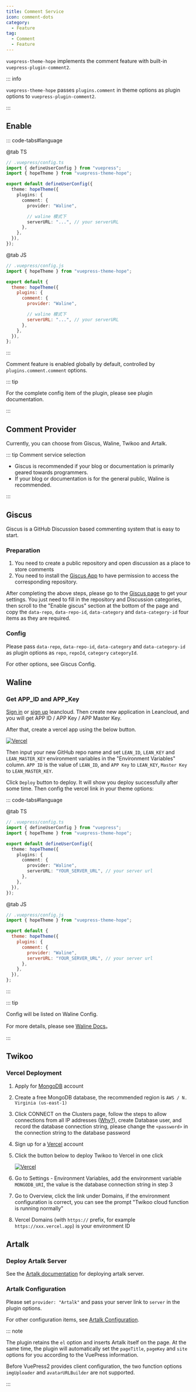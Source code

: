 ```yaml
---
title: Comment Service
icon: comment-dots
category:
  - Feature
tag:
  - Comment
  - Feature
---
```


`vuepress-theme-hope` implements the comment feature with built-in <ProjectLink name="comment2">`vuepress-plugin-comment2`</ProjectLink>.

::: info

`vuepress-theme-hope` passes `plugins.comment` in theme options as plugin options to `vuepress-plugin-comment2`.

:::

<!-- more -->

## Enable <Badge text="Support page config" />

::: code-tabs#language

@tab TS

```ts {9,12}
// .vuepress/config.ts
import { defineUserConfig } from "vuepress";
import { hopeTheme } from "vuepress-theme-hope";

export default defineUserConfig({
  theme: hopeTheme({
    plugins: {
      comment: {
        provider: "Waline",

        // waline 模式下
        serverURL: "...", // your serverURL
      },
    },
  }),
});
```

@tab JS

```js {8,11}
// .vuepress/config.js
import { hopeTheme } from "vuepress-theme-hope";

export default {
  theme: hopeTheme({
    plugins: {
      comment: {
        provider: "Waline",

        // waline 模式下
        serverURL: "...", // your serverURL
      },
    },
  }),
};
```

:::

Comment feature is enabled globally by default, controlled by `plugins.comment.comment` options.

::: tip

For the complete config item of the plugin, please see <ProjectLink name="comment2">plugin documentation</ProjectLink>.

:::

## Comment Provider

Currently, you can choose from Giscus, Waline, Twikoo and Artalk.

::: tip Comment service selection

- Giscus is recommended if your blog or documentation is primarily geared towards programmers.
- If your blog or documentation is for the general public, Waline is recommended.

:::

## Giscus

Giscus is a GitHub Discussion based commenting system that is easy to start.

### Preparation

1. You need to create a public repository and open discussion as a place to store comments
1. You need to install the [Giscus App](https://github.com/apps/giscus) to have permission to access the corresponding repository.

After completing the above steps, please go to the [Giscus page](https://giscus.app) to get your settings. You just need to fill in the repository and Discussion categories, then scroll to the "Enable giscus" section at the bottom of the page and copy the `data-repo`, `data-repo-id`, `data-category` and `data-category-id` four items as they are required.

### Config

Please pass `data-repo`, `data-repo-id`, `data-category` and `data-category-id` as plugin options as `repo`, `repoId`, `category` `categoryId`.

For other options, see <ProjectLink name="comment2" path="/config/giscus.html">Giscus Config</ProjectLink>.

## Waline

### Get APP_ID and APP_Key

[Sign in](https://console.leancloud.app/login) or [sign up](https://console.leancloud.app/register) leancloud. Then create new application in Leancloud, and you will get APP ID / APP Key / APP Master Key.

After that, create a vercel app using the below button.

[![Vercel](https://vercel.com/button)](https://vercel.com/new/clone?repository-url=https%3A%2F%2Fgithub.com%2Fwalinejs%2Fwaline%2Ftree%2Fmain%2Fexample)

Then input your new GitHub repo name and set `LEAN_ID`, `LEAN_KEY` and `LEAN_MASTER_KEY` environment variables in the "Environment Variables" column. `APP ID` is the value of `LEAN_ID`, and `APP Key` to `LEAN_KEY`, `Master Key` to `LEAN_MASTER_KEY`.

Click `Deploy` button to deploy. It will show you deploy successfully after some time. Then config the vercel link in your theme options:

::: code-tabs#language

@tab TS

```ts
// .vuepress/config.ts
import { defineUserConfig } from "vuepress";
import { hopeTheme } from "vuepress-theme-hope";

export default defineUserConfig({
  theme: hopeTheme({
    plugins: {
      comment: {
        provider: "Waline",
        serverURL: "YOUR_SERVER_URL", // your server url
      },
    },
  }),
});
```

@tab JS

```js
// .vuepress/config.js
import { hopeTheme } from "vuepress-theme-hope";

export default {
  theme: hopeTheme({
    plugins: {
      comment: {
        provider: "Waline",
        serverURL: "YOUR_SERVER_URL", // your server url
      },
    },
  }),
};
```

:::

::: tip

Config will be listed on <ProjectLink name="comment2" path="/config/waline.html">Waline Config</ProjectLink>.

For more details, please see [Waline Docs](https://waline.js.org/en/)。

:::

## Twikoo

### Vercel Deployment

1. Apply for [MongoDB](https://www.mongodb.com/cloud/atlas/register) account
1. Create a free MongoDB database, the recommended region is `AWS / N. Virginia (us-east-1)`
1. Click CONNECT on the Clusters page, follow the steps to allow connections from all IP addresses ([Why?](https://vercel.com/support/articles/how-to-allowlist-deployment-ip-address)), create Database user, and record the database connection string, please change the `<password>` in the connection string to the database password
1. Sign up for a [Vercel](https://vercel.com/signup) account
1. Click the button below to deploy Twikoo to Vercel in one click

   [![Vercel](https://vercel.com/button)](https://vercel.com/import/project?template=https://github.com/imaegoo/twikoo/tree/dev/src/vercel-min)

1. Go to Settings - Environment Variables, add the environment variable `MONGODB_URI`, the value is the database connection string in step 3
1. Go to Overview, click the link under Domains, if the environment configuration is correct, you can see the prompt "Twikoo cloud function is running normally"
1. Vercel Domains (with `https://` prefix, for example `https://xxx.vercel.app`) is your environment ID

## Artalk

### Deploy Artalk Server

See the [Artalk documentation](https://artalk.js.org/guide/deploy.html) for deploying artalk server.

### Artalk Configuration

Please set `provider: "Artalk"` and pass your server link to `server` in the plugin options.

For other configuration items, see [Artalk Configuration](https://artalk.js.org/guide/frontend/config.html).

::: note

The plugin retains the `el` option and inserts Artalk itself on the page. At the same time, the plugin will automatically set the `pageTitle`, `pageKey` and `site` options for you according to the VuePress information.

Before VuePress2 provides client configuration, the two function options `imgUploader` and `avatarURLBuilder` are not supported.

:::
